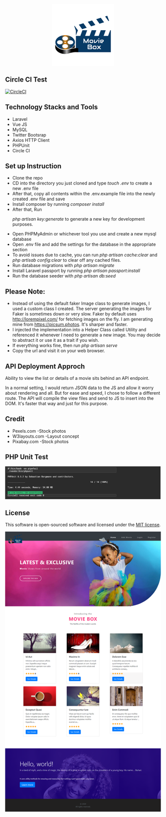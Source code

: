 <p align="center"><img src="public/images/logo2.png"></p>

## Circle CI Test
[![CircleCI](https://circleci.com/gh/Monamoxie/movie-box.svg?style=svg)](https://circleci.com/gh/Monamoxie/movie-box)


## Technology Stacks and Tools
 
 - Laravel 
 - Vue JS
 - MySQL
 - Twitter Bootsrap
 - Axios HTTP Client
 - PHPUnit
 - Circle CI
  
## Set up Instruction
  - Clone the repo
  - CD into the directory you just cloned and type *touch .env* to create a new .env file
  - After that, copy all contents within the .env.example file into the newly created .env file and save
  - Install composer by running *composer install*
  - After that, Run
        <p> *php artisan key:generate*  to generate a new key for development purposes. </p>
  - Open PHPMyAdmin or whichever tool you use and create a new mysql database
  - Open .env file and add the settings for the database in the appropriate section
  - To avoid issues due to cache, you can run *php artisan cache:clear* and *php artisab config:clear* to clear off any cached files.
  - Run database migrations with *php artisan migrate*
  - Install Laravel passport by running *php artisan passport:install*
  - Run the database seeder with *php artisan db:seed*
## Please Note:
  - Instead of using the default faker Image class to generate images, I used a custom class I created. The server generating the images for Faker is sometimes down or very slow. Faker by default uses http://lorempixel.com/ for fetching images on the fly. I am generating mine from https://picsum.photos. It's sharper and faster. 
  - I injected the implementation into a Helper Class called Utility and referenced it whenever I need to generate a new image. You may decide to abstract it or use it as a trait if you wish.
- If everything works fine, then run *php artisan serve*
- Copy the url and visit it on your web browser.

## API Deployment Approch

Ability to view the list or details of a movie sits behind an API endpoint. 

In a normal setting, I would return JSON data to the JS and allow it worry about rendering and all.
But for ease and speed, I chose to follow a different route. The API will compile the view files and send to JS to insert into the DOM. It's faster that way and just for this purpose.
 
## Credit
- Pexels.com -Stock photos
- W3layouts.com -Layout concept
- Pixabay.com -Stock photos

## PHP Unit Test
<p align="center"><img src="public/images/circle_ci_test.png"></p>
 
## License

This software is open-sourced software and licensed under the [MIT license](https://opensource.org/licenses/MIT).

<p align="center"><img src="public/images/home_snapshot.png"></p>
